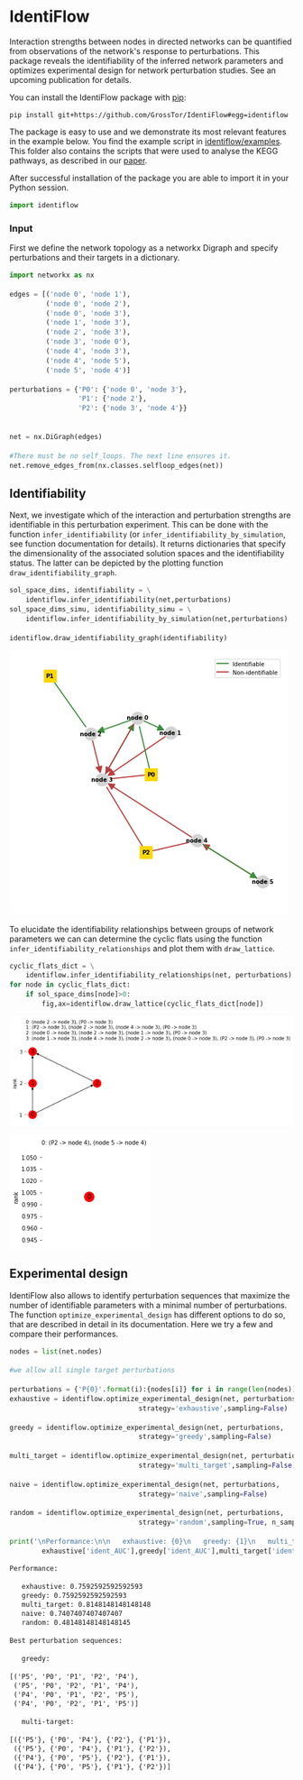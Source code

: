 # IdentiFlow
Interaction strengths between nodes in directed networks can be quantified from observations of the network's response to perturbations. This package reveals the identifiability of the inferred network parameters and optimizes experimental design for network perturbation studies. See an upcoming publication for details.


You can install the IdentiFlow package with [pip](https://pypi.org/project/pip/):

```
pip install git+https://github.com/GrossTor/IdentiFlow#egg=identiflow
```

The package is easy to use and we demonstrate its most relevant features in the example below. You find the example script in [identiflow/examples](identiflow/examples). This folder also contains the scripts that were used to analyse the KEGG pathways, as described in our [paper](https://????).



After successful installation of the package you are able to import it in your Python session.


```python
import identiflow
```

### Input
First we define the network topology as a networkx Digraph and specify perturbations and their targets in a dictionary.


```python
import networkx as nx

edges = [('node 0', 'node 1'),
         ('node 0', 'node 2'),
         ('node 0', 'node 3'),
         ('node 1', 'node 3'),
         ('node 2', 'node 3'),
         ('node 3', 'node 0'),
         ('node 4', 'node 3'),
         ('node 4', 'node 5'),
         ('node 5', 'node 4')]

perturbations = {'P0': {'node 0', 'node 3'},
                 'P1': {'node 2'},
                 'P2': {'node 3', 'node 4'}}


net = nx.DiGraph(edges)

#There must be no self_loops. The next line ensures it.
net.remove_edges_from(nx.classes.selfloop_edges(net))
```

## Identifiability
Next, we investigate which of the interaction and perturbation strengths are identifiable in this perturbation experiment. This can be done with the function `infer_identifiability` (or `infer_identifiability_by_simulation`, see function documentation for details). It returns dictionaries that specify the dimensionality of the associated solution spaces and the identifiability status. The latter can be depicted by the plotting function `draw_identifiability_graph`.


```python
sol_space_dims, identifiability = \
    identiflow.infer_identifiability(net,perturbations)
sol_space_dims_simu, identifiability_simu = \
    identiflow.infer_identifiability_by_simulation(net,perturbations)

identiflow.draw_identifiability_graph(identifiability)
```


![pdf](./identiflow/examples/identi_net.png)


To elucidate the identifiability relationships between groups of network parameters we can can determine the cyclic flats using the function `infer_identifiability_relationships` and plot them with `draw_lattice`.


```python
cyclic_flats_dict = \
    identiflow.infer_identifiability_relationships(net, perturbations)
for node in cyclic_flats_dict:
    if sol_space_dims[node]>0:
        fig,ax=identiflow.draw_lattice(cyclic_flats_dict[node])
```


![png](./identiflow/examples/matroid_node_3.png)



![png](./identiflow/examples/matroid_node_4.png)


## Experimental design
IdentiFlow also allows to identify perturbation sequences that maximize the number of identifiable parameters with a minimal number of perturbations. The function `optimize_experimental_design` has different options to do so, that are described in detail in its documentation. Here we try a few and compare their performances.


```python
nodes = list(net.nodes)

#we allow all single target perturbations

perturbations = {'P{0}'.format(i):{nodes[i]} for i in range(len(nodes))}
exhaustive = identiflow.optimize_experimental_design(net, perturbations,
                                strategy='exhaustive',sampling=False)

greedy = identiflow.optimize_experimental_design(net, perturbations,
                                strategy='greedy',sampling=False)

multi_target = identiflow.optimize_experimental_design(net, perturbations,
                                strategy='multi_target',sampling=False)

naive = identiflow.optimize_experimental_design(net, perturbations,
                                strategy='naive',sampling=False)

random = identiflow.optimize_experimental_design(net, perturbations,
                                strategy='random',sampling=True, n_samples=1)

print('\nPerformance:\n\n   exhaustive: {0}\n   greedy: {1}\n   multi_target: {2}\n   naive: {3}\n   random: {4}'.format(
        exhaustive['ident_AUC'],greedy['ident_AUC'],multi_target['ident_AUC'],naive['ident_AUC'], random['ident_AUC']))
```

    Performance:
    
       exhaustive: 0.7592592592592593
       greedy: 0.7592592592592593
       multi_target: 0.8148148148148148
       naive: 0.7407407407407407
       random: 0.48148148148148145
    
    Best perturbation sequences:
    
       greedy:
    
    [('P5', 'P0', 'P1', 'P2', 'P4'),
     ('P5', 'P0', 'P2', 'P1', 'P4'),
     ('P4', 'P0', 'P1', 'P2', 'P5'),
     ('P4', 'P0', 'P2', 'P1', 'P5')]
    
       multi-target:
    
    [({'P5'}, {'P0', 'P4'}, {'P2'}, {'P1'}),
     ({'P5'}, {'P0', 'P4'}, {'P1'}, {'P2'}),
     ({'P4'}, {'P0', 'P5'}, {'P2'}, {'P1'}),
     ({'P4'}, {'P0', 'P5'}, {'P1'}, {'P2'})]
